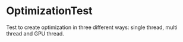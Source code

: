 # OptimizationTest
Test to create optimization in three different ways: single thread, multi thread and GPU thread.
